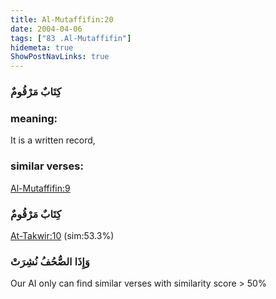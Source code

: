 ```yaml
---
title: Al-Mutaffifin:20
date: 2004-04-06
tags: ["83 .Al-Mutaffifin"]
hidemeta: true 
ShowPostNavLinks: true 
---
```

### كِتَابٌ مَرْقُومٌ
### meaning: 
It is a written record,
### similar verses: 

[Al-Mutaffifin:9](/83/9)

### كِتَابٌ مَرْقُومٌ

[At-Takwir:10](/81/10) (sim:53.3%)

### وَإِذَا الصُّحُفُ نُشِرَتْ

Our AI only can find similar verses with similarity score > 50% 


